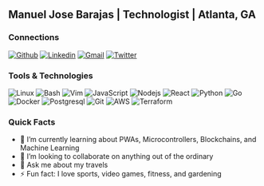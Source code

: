 ## Manuel Jose Barajas | Technologist | Atlanta, GA

### Connections
[![Github](https://img.shields.io/badge/-Github-000?style=flat&logo=Github&logoColor=white)](https://github.com/mbarajas)
[![Linkedin](https://img.shields.io/badge/-LinkedIn-blue?style=flat&logo=Linkedin&logoColor=white)](https://www.linkedin.com/in/manuel-barajas)
[![Gmail](https://img.shields.io/badge/-Gmail-c14438?style=flat&logo=Gmail&logoColor=white)](mailto:manuel.jose.barajas@gmail.com)
[![Twitter](https://img.shields.io/badge/-@_mbarajas-00acee?style=flat&logo=Twitter&logoColor=white)](https://twitter.com/intent/follow?screen_name=mbarajas "Follow on Twitter")

### Tools & Technologies
![Linux](https://img.shields.io/badge/-Linux-black?logo=Linux)
![Bash](https://img.shields.io/badge/Bash-black?logo=gnu-bash)
![Vim](https://img.shields.io/badge/Vim-black?logo=Vim)
![JavaScript](https://img.shields.io/badge/-JavaScript-black?logo=javascript)
![Nodejs](https://img.shields.io/badge/-Nodejs-black?logo=Node.js)
![React](https://img.shields.io/badge/-React-black?logo=React)
![Python](https://img.shields.io/badge/-Python-black?logo=Python)
![Go](https://img.shields.io/badge/go-black?logo=go)
![Docker](https://img.shields.io/badge/-Docker-black?logo=Docker)
![Postgresql](https://img.shields.io/badge/-Postgresql-black?logo=Postgresql)
![Git](https://img.shields.io/badge/-Git-black?logo=git)
![AWS](https://img.shields.io/badge/-AWS-black?logo=amazon)
![Terraform](https://img.shields.io/badge/-Terraform-black?logo=Terraform)

### Quick Facts
- 🌱 I’m currently learning about PWAs, Microcontrollers, Blockchains, and Machine Learning
- 👯 I’m looking to collaborate on anything out of the ordinary
- 💬 Ask me about my travels
- ⚡ Fun fact: I love sports, video games, fitness, and gardening
